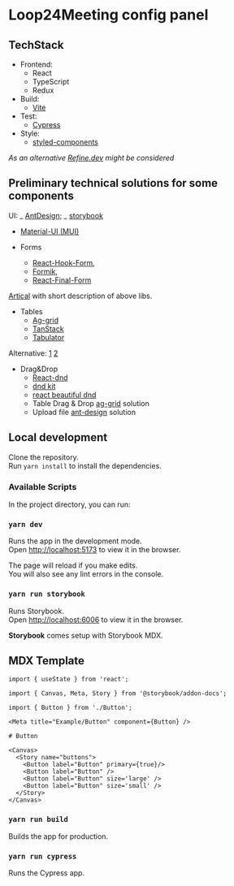 # Loop24Meeting config panel

## TechStack

- Frontend:
  - React
  - TypeScript
  - Redux
- Build:
  - [Vite]('https://vitejs.dev/')
- Test:
  - [Cypress]("https://www.cypress.io/")
- Style:
  - [styled-components]("https://styled-components.com/")

_As an alternative [Refine.dev]("https://refine.dev/") might be considered_

## Preliminary technical solutions for some components

UI:
_ [AntDesign]("https://ant.design/");
_ [storybook]("https://storybook.js.org/")

- [Material-UI (MUI)]("https://mui.com/")

- Forms
  - [React-Hook-Form]('https://react-hook-form.com/"),
  - [Formik]("https://formik.org/"),
  - [React-Final-Form]("https://final-form.org/react")

[Artical]("https://javascript.plainenglish.io/3-best-react-form-libraries-every-react-developer-should-know-43888f8a969d") with short description of above libs.

- Tables
  - [Ag-grid]("https://www.ag-grid.com/")
  - [TanStack]("https://tanstack.com/table/v8")
  - [Tabulator]("https://tabulator.info/")

Alternative:
[1]("https://www.libhunt.com/l/typescript/topic/table")
[2]("https://reactscript.com/best-data-table/")

- Drag&Drop
  - [React-dnd]("https://react-dnd.github.io/react-dnd/about")
  - [dnd kit]("https://github.com/clauderic/dnd-kit")
  - [react beautiful dnd]("https://github.com/atlassian/react-beautiful-dnd/")
  - Table Drag & Drop [ag-grid]("https://www.ag-grid.com/javascript-data-grid/row-dragging/#dragging--row-grouping") solution
  - Upload file [ant-design]("https://ant.design/components/upload#components-upload-demo-drag") solution


## Local development

Clone the repository.\
Run `yarn install` to install the dependencies.

### Available Scripts

In the project directory, you can run:

### `yarn dev`

Runs the app in the development mode.\
Open [http://localhost:5173](http://localhost:5173) to view it in the browser.

The page will reload if you make edits.\
You will also see any lint errors in the console.

### `yarn run storybook`

Runs Storybook.\
Open [http://localhost:6006](http://localhost:6006) to view it in the browser.

**Storybook** comes setup with Storybook MDX.

## MDX Template

```mdx
import { useState } from 'react';

import { Canvas, Meta, Story } from '@storybook/addon-docs';

import { Button } from './Button';

<Meta title="Example/Button" component={Button} />

# Button

<Canvas>
  <Story name="buttons">
    <Button label="Button" primary={true}/>
    <Button label="Button" />
    <Button label="Button" size='large' />
    <Button label="Button" size='small' />
  </Story>
</Canvas>
```

### `yarn run build`

Builds the app for production.

### `yarn run cypress`

Runs the Cypress app.
